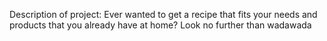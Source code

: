 Description of project:
Ever wanted to get a recipe that fits your needs and products that you already have at home?
Look no further than wadawada
